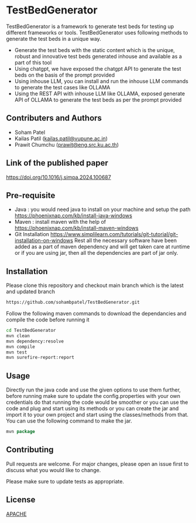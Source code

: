 # TestBedGenerator

TestBedGenerator is a framework to generate test beds for testing up different frameworks or tools. TestBedGenerator uses following methods to generate the test beds in a unique way.
- Generate the test beds with the static content which is the unique, robust and innovative test beds generated inhouse and available as a part of this tool
- Using chatgpt, we have exposed the chatgpt API to generate the test beds on the basis of the prompt provided
- Using inhouse LLM, you can install and run the inhouse LLM commands to generate the test cases like OLLAMA
- Using the REST API with inhouse LLM like OLLAMA, exposed generate API of OLLAMA to generate the test beds as per the prompt provided
  
## Contributers and Authors
- Soham Patel
- Kailas Patil (kailas.patil@vupune.ac.in)
- Prawit Chumchu (prawit@eng.src.ku.ac.th)

## Link of the published paper
https://doi.org/10.1016/j.simpa.2024.100687

## Pre-requisite
- Java : you would need java to install on your machine and setup the path https://phoenixnap.com/kb/install-java-windows
- Maven : install maven with the help of https://phoenixnap.com/kb/install-maven-windows
- Git Installation https://www.simplilearn.com/tutorials/git-tutorial/git-installation-on-windows
Rest all the necessary software have been added as a part of maven dependency and will get taken care at runtime or if you are using jar, then all the dependencies are part of jar only.

## Installation

Please clone this repository and checkout main branch which is the latest and updated branch

```bash
https://github.com/sohambpatel/TestBedGenerator.git
```
Follow the following maven commands to download the dependancies and compile the code before running it
```bash
cd TestBedGenerator
mvn clean
mvn dependency:resolve
mvn compile
mvn test
mvn surefire-report:report
```

## Usage
Directly run the java code and use the given options to use them further, before running make sure to update the config.properties with your own credentials do that running the code would be smoother or you can use the code and plug and start using its methods or you can create the jar and import it to your own project and start using the classes/methods from that. You can use the following command to make the jar.
```java
mvn package
```

## Contributing

Pull requests are welcome. For major changes, please open an issue first
to discuss what you would like to change.

Please make sure to update tests as appropriate.

## License

[APACHE](https://www.apache.org/licenses/LICENSE-2.0)
